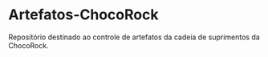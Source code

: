 # Artefatos-ChocoRock
Repositório destinado ao controle de artefatos da cadeia de suprimentos da ChocoRock.
